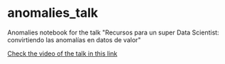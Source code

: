 # anomalies_talk
Anomalies notebook for the talk "Recursos para un super Data Scientist: convirtiendo las anomalías en datos de valor"

[Check the video of the talk in this link](https://www.youtube.com/watch?v=8I-b1CN16pM&ab_channel=T3chFest)
